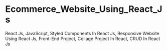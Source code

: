# Ecommerce_Website_Using_React_Js
React Js, JavaScript, Styled Components In React Js, Responsive Website Using React Js, Front-End Project, Collage Project In React, CRUD In React Js
